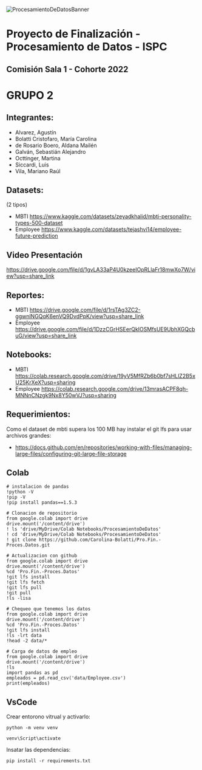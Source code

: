 ![ProcesamientoDeDatosBanner](https://github.com/Carolina-Bolatti/Pro.Fin.-Proces.Datos/assets/105814132/5023ef12-6b6a-4671-bcbd-30c84e0193d8)

# Proyecto de Finalización - Procesamiento de Datos - ISPC

## Comisión Sala 1 - Cohorte 2022

# GRUPO 2

## Integrantes:
* Alvarez, Agustín
* Bolatti Cristofaro, María Carolina
* de Rosario Boero, Aldana Mailén
* Galván, Sebastián Alejandro
* Octtinger, Martina
* Siccardi, Luis
* Vila, Mariano Raúl

## Datasets:
(2 tipos)
* MBTI https://www.kaggle.com/datasets/zeyadkhalid/mbti-personality-types-500-dataset
* Employee https://www.kaggle.com/datasets/tejashvi14/employee-future-prediction

## Video Presentación
https://drive.google.com/file/d/1gvLA33aP4U0kzeeIOpRLlaFr18mwXo7W/view?usp=share_link

## Reportes:
* MBTI https://drive.google.com/file/d/1rsTAg3ZC2-ggwnlNGQqK6enVQ9DvdPpK/view?usp=share_link
* Employee https://drive.google.com/file/d/1DzzCGrHSEerQkIOSMfsUE9UbhXGQcbuG/view?usp=share_link

## Notebooks:
* MBTI https://colab.research.google.com/drive/19yV5MfRZb6b0bf7sHLlZ2B5xU25KrXeX?usp=sharing
* Employee https://colab.research.google.com/drive/13mrasACPF8qh-MNNnCNzgk9Nx8Y50wVJ?usp=sharing

## Requerimientos:
Como el dataset de mbti supera los 100 MB hay instalar el git lfs para usar archivos grandes:
* https://docs.github.com/en/repositories/working-with-files/managing-large-files/configuring-git-large-file-storage

## Colab
```
# instalacion de pandas
!python -V
!pip -V
!pip install pandas==1.5.3
```

```
# Clonacion de repositorio
from google.colab import drive
drive.mount('/content/drive')
! ls 'drive/MyDrive/Colab Notebooks/ProcesamientoDeDatos'
! cd 'drive/MyDrive/Colab Notebooks/ProcesamientoDeDatos'
! git clone https://github.com/Carolina-Bolatti/Pro.Fin.-Proces.Datos.git
```

```
# Actualizacion con github
from google.colab import drive
drive.mount('/content/drive')
%cd 'Pro.Fin.-Proces.Datos'
!git lfs install
!git lfs fetch
!git lfs pull
!git pull
!ls -lisa
```

```
# Chequeo que tenemos los datos
from google.colab import drive
drive.mount('/content/drive')
%cd 'Pro.Fin.-Proces.Datos'
!git lfs install
!ls -lrt data
!head -2 data/*
```

```
# Carga de datos de empleo
from google.colab import drive
drive.mount('/content/drive')
!ls
import pandas as pd
empleados = pd.read_csv('data/Employee.csv')
print(empleados)

```

## VsCode

Crear entorono vitrual y activarlo:

```
python -m venv venv
```
```
venv\Script\activate
```

Insatar las dependencias:
```
pip install -r requirements.txt
```
